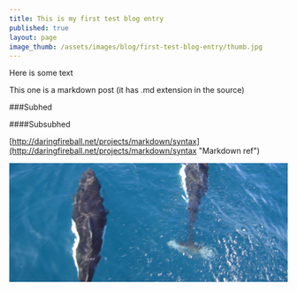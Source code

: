 ```yaml
---
title: This is my first test blog entry
published: true
layout: page
image_thumb: /assets/images/blog/first-test-blog-entry/thumb.jpg
---
```


Here is some text

This one is a markdown post (it has .md extension in the source)

###Subhed

####Subsubhed

[http://daringfireball.net/projects/markdown/syntax](http://daringfireball.net/projects/markdown/syntax "Markdown ref")

![Dall Porpoises](/assets/images/blog/first-test-blog-entry/dall-porpoise-head.jpg "Dall Porpoises")

